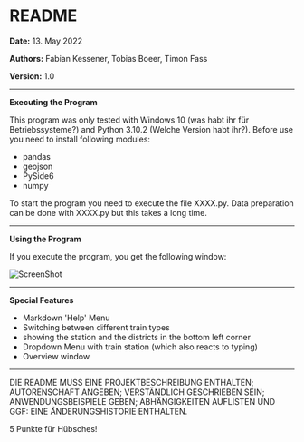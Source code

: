 # README

**Date:** 13. May 2022

**Authors:** Fabian Kessener, Tobias Boeer, Timon Fass

**Version:** 1.0

---

**Executing the Program**

This program was only tested with Windows 10 (was habt ihr für
Betriebssysteme?) and Python 3.10.2 (Welche Version habt ihr?).
Before use you need to install following modules:
- pandas
- geojson
- PySide6
- numpy  

To start the program you need to execute the file XXXX.py. 
Data preparation can be done with XXXX.py but this takes a long time.

---

**Using the Program**

If you execute the program, you get the following window:

![ScreenShot](https://raw.github.com/tobiboeer/Angewandtes_Programmieren_1/blob/master/Unbenannt.png)

---

**Special Features**

- Markdown 'Help' Menu
- Switching between different train types
- showing the station and the districts in the bottom left corner
- Dropdown Menu with train station (which also reacts to typing)
- Overview window

---
DIE README MUSS EINE PROJEKTBESCHREIBUNG ENTHALTEN; AUTORENSCHAFT ANGEBEN; VERSTÄNDLICH GESCHRIEBEN SEIN; 
ANWENDUNGSBEISPIELE GEBEN; ABHÄNGIGKEITEN AUFLISTEN UND GGF: EINE ÄNDERUNGSHISTORIE ENTHALTEN.

5 Punkte für Hübsches!
